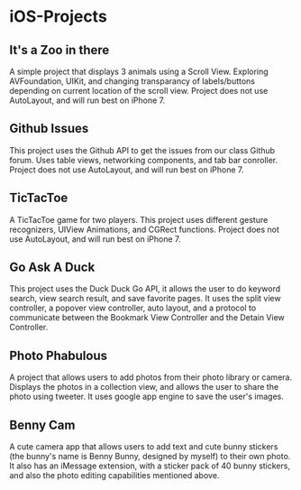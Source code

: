# iOS-Projects

## It's a Zoo in there

A simple project that displays 3 animals using a Scroll View.
Exploring AVFoundation, UIKit, and changing transparancy of labels/buttons depending on current location of the scroll view. 
Project does not use AutoLayout, and will run best on iPhone 7.

## Github Issues

This project uses the Github API to get the issues from our class Github forum. 
Uses table views, networking components, and tab bar conroller.
Project does not use AutoLayout, and will run best on iPhone 7.

## TicTacToe

A TicTacToe game for two players.
This project uses different gesture recognizers, UIView Animations, and CGRect functions.
Project does not use AutoLayout, and will run best on iPhone 7.

## Go Ask A Duck

This project uses the Duck Duck Go API, it allows the user to do keyword search, view search result, and save favorite pages.
It uses the split view controller, a popover view controller, auto layout, and a protocol to communicate between the Bookmark View Controller and the Detain View Controller.

## Photo Phabulous

A project that allows users to add photos from their photo library or camera. 
Displays the photos in a collection view, and allows the user to share the photo using tweeter. 
It uses google app engine to save the user's images.

## Benny Cam

A cute camera app that allows users to add text and cute bunny stickers (the bunny's name is Benny Bunny, designed by myself) to their own photo. It also has an iMessage extension, with a sticker pack of 40 bunny stickers, and also the photo editing capabilities mentioned above. 

